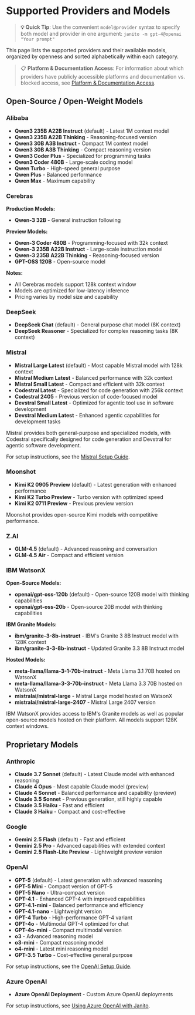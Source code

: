 # Supported Providers and Models

> **💡 Quick Tip**: Use the convenient `model@provider` syntax to specify both model and provider in one argument: `janito -m gpt-4@openai "Your prompt"`

This page lists the supported providers and their available models, organized by openness and sorted alphabetically within each category.

> 📋 **Platform & Documentation Access**: For information about which providers have publicly accessible platforms and documentation vs. blocked access, see [Platform & Documentation Access](provider-platform-access.md).

## Open-Source / Open-Weight Models

### Alibaba

- **Qwen3 235B A22B Instruct** (default) - Latest 1M context model
- **Qwen3 235B A22B Thinking** - Reasoning-focused version
- **Qwen3 30B A3B Instruct** - Compact 1M context model
- **Qwen3 30B A3B Thinking** - Compact reasoning version
- **Qwen3 Coder Plus** - Specialized for programming tasks
- **Qwen3 Coder 480B** - Large-scale coding model
- **Qwen Turbo** - High-speed general purpose
- **Qwen Plus** - Balanced performance
- **Qwen Max** - Maximum capability

### Cerebras

**Production Models:**

- **Qwen-3 32B** - General instruction following

**Preview Models:**

- **Qwen-3 Coder 480B** - Programming-focused with 32k context
- **Qwen-3 235B A22B Instruct** - Large-scale instruction model
- **Qwen-3 235B A22B Thinking** - Reasoning-focused version
- **GPT-OSS 120B** - Open-source model

**Notes:**

- All Cerebras models support 128k context window
- Models are optimized for low-latency inference
- Pricing varies by model size and capability

### DeepSeek

- **DeepSeek Chat** (default) - General purpose chat model (8K context)
- **DeepSeek Reasoner** - Specialized for complex reasoning tasks (8K context)

### Mistral

- **Mistral Large Latest** (default) - Most capable Mistral model with 128k context
- **Mistral Medium Latest** - Balanced performance with 32k context
- **Mistral Small Latest** - Compact and efficient with 32k context
- **Codestral Latest** - Specialized for code generation with 256k context
- **Codestral 2405** - Previous version of code-focused model
- **Devstral Small Latest** - Optimized for agentic tool use in software development
- **Devstral Medium Latest** - Enhanced agentic capabilities for development tasks

Mistral provides both general-purpose and specialized models, with Codestral specifically designed for code generation and Devstral for agentic software development.

For setup instructions, see the [Mistral Setup Guide](mistral-setup.md).

### Moonshot

- **Kimi K2 0905 Preview** (default) - Latest generation with enhanced performance
- **Kimi K2 Turbo Preview** - Turbo version with optimized speed
- **Kimi K2 0711 Preview** - Previous preview version

Moonshot provides open-source Kimi models with competitive performance.

### Z.AI

- **GLM-4.5** (default) - Advanced reasoning and conversation
- **GLM-4.5 Air** - Compact and efficient version

### IBM WatsonX

**Open-Source Models:**

- **openai/gpt-oss-120b** (default) - Open-source 120B model with thinking capabilities
- **openai/gpt-oss-20b** - Open-source 20B model with thinking capabilities

**IBM Granite Models:**

- **ibm/granite-3-8b-instruct** - IBM's Granite 3 8B Instruct model with 128K context
- **ibm/granite-3-3-8b-instruct** - Updated Granite 3.3 8B Instruct model

**Hosted Models:**

- **meta-llama/llama-3-1-70b-instruct** - Meta Llama 3.1 70B hosted on WatsonX
- **meta-llama/llama-3-3-70b-instruct** - Meta Llama 3.3 70B hosted on WatsonX
- **mistralai/mistral-large** - Mistral Large model hosted on WatsonX
- **mistralai/mistral-large-2407** - Mistral Large 2407 version

IBM WatsonX provides access to IBM's Granite models as well as popular open-source models hosted on their platform. All models support 128K context windows.

## Proprietary Models

### Anthropic

- **Claude 3.7 Sonnet** (default) - Latest Claude model with enhanced reasoning
- **Claude 4 Opus** - Most capable Claude model (preview)
- **Claude 4 Sonnet** - Balanced performance and capability (preview)
- **Claude 3.5 Sonnet** - Previous generation, still highly capable
- **Claude 3.5 Haiku** - Fast and efficient
- **Claude 3 Haiku** - Compact and cost-effective

### Google

- **Gemini 2.5 Flash** (default) - Fast and efficient
- **Gemini 2.5 Pro** - Advanced capabilities with extended context
- **Gemini 2.5 Flash-Lite Preview** - Lightweight preview version

### OpenAI

- **GPT-5** (default) - Latest generation with advanced reasoning
- **GPT-5 Mini** - Compact version of GPT-5
- **GPT-5 Nano** - Ultra-compact version
- **GPT-4.1** - Enhanced GPT-4 with improved capabilities
- **GPT-4.1-mini** - Balanced performance and efficiency
- **GPT-4.1-nano** - Lightweight version
- **GPT-4 Turbo** - High-performance GPT-4 variant
- **GPT-4o** - Multimodal GPT-4 optimized for chat
- **GPT-4o-mini** - Compact multimodal version
- **o3** - Advanced reasoning model
- **o3-mini** - Compact reasoning model
- **o4-mini** - Latest mini reasoning model
- **GPT-3.5 Turbo** - Cost-effective general purpose

For setup instructions, see the [OpenAI Setup Guide](openai-setup.md).

### Azure OpenAI

- **Azure OpenAI Deployment** - Custom Azure OpenAI deployments

For setup instructions, see [Using Azure OpenAI with Janito](reference/azure-openai.md).
